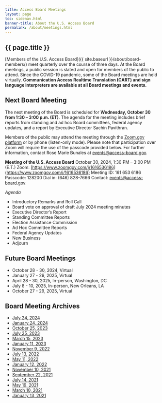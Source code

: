 ```yaml
---
title: Access Board Meetings
layout: page
toc: sidenav.html
banner-title: About the U.S. Access Board
permalink: /about/meetings.html
---
```


## {{ page.title }}

[Members of the U.S. Access Board]({{ site.baseurl }}/about/board-members/) meet quarterly over the course of three days. At the Board meetings, a public session is slated and open for members of the public to attend. Since the COVID-19 pandemic, some of the Board meetings are held virtually. **Communication Access Realtime Translation (CART) and sign language interpreters are available at all Board meetings and events.** 

## Next Board Meeting

The next meeting of the Board is scheduled for **Wednesday, October 30 from 1:30 – 3:00 p.m. (ET)**. The agenda for the meeting includes brief reports from standing and ad hoc Board committees, federal agency updates, and a report by Executive Director Sachin Pavithran.

Members of the public may attend the meeting through the [Zoom.gov platform](https://www.zoomgov.com/j/1616536186) or by phone (listen-only mode). Please note that participation over Zoom will require the use of the passcode provided below. For further information, contact Rose Marie Bunales at [events@access-board.gov](mailto:events@access-board.gov).

**Meeting of the U.S. Access Board**
October 30, 2024, 1:30 PM – 3:00 PM (E.T.)
Zoom: [https://www.zoomgov.com/j/1616536186](https://www.zoomgov.com/j/1616536186)
Meeting ID: 161 653 6186
Passcode: 128200
Dial in: (646) 828-7666
Contact: [events@access-board.gov](mailto:events@access-board.gov)

_Agenda_
- Introductory Remarks and Roll Call
- Board vote on approval of draft July 2024 meeting minutes
- Executive Director’s Report
- Standing Committee Reports
- Election Assistance Commission
- Ad Hoc Committee Reports
- Federal Agency Updates
- New Business
- Adjourn

## Future Board Meetings

- October 28 - 30, 2024, Virtual
- January 27 - 29, 2025, Virtual
- April 28 - 30, 2025, In-person, Washington, DC
- July 8 - 10, 2025, In-person, New Orleans, LA
- October 27 - 29, 2025, Virtual

## Board Meeting Archives

- [July 24, 2024](https://www.youtube.com/watch?v=JLJJ-LU2oUc&t=131s)
- [January 24, 2024](https://www.youtube.com/watch?v=5xIJzszOph0&t=1017s)
- [October 25, 2023](https://www.youtube.com/live/PTtRpkkejVg?si=anILhaJz1-tmkjgW&t=95)
- [July 25, 2023](https://www.youtube.com/embed/LUgAv8c_HzY)
- [March 15, 2023](https://www.youtube.com/watch?v=Hd619gImSQY) 
- [January 11, 2023](https://www.youtube.com/watch?v=SjPeYA4Lfi8)
- [November 9, 2022](https://www.youtube.com/watch?v=kL4IKkiOLHA)
- [July 13, 2022](https://www.youtube.com/watch?v=Mth5VLrWkr0)
- [May 11, 2022](https://www.youtube.com/watch?v=YEzOVtpOGaY)
- [January 12, 2022](https://www.youtube.com/watch?v=gJAbbPOILCg)
- [November 10, 2021](https://www.youtube.com/watch?v=mDKLJurVTcY)
- [September 22, 2021](https://www.youtube.com/watch?v=VBJBi-DQRRk)
- [July 14, 2021](https://www.youtube.com/watch?v=078ZOzcZaSs)
- [May 19, 2021](https://www.youtube.com/watch?v=-0YkBZZEoss)
- [March 10, 2021](https://www.youtube.com/watch?v=xI1j1V1SyjE)
- [January 13, 2021](https://www.youtube.com/watch?v=rR9RfhvM2sU&t=859s)
